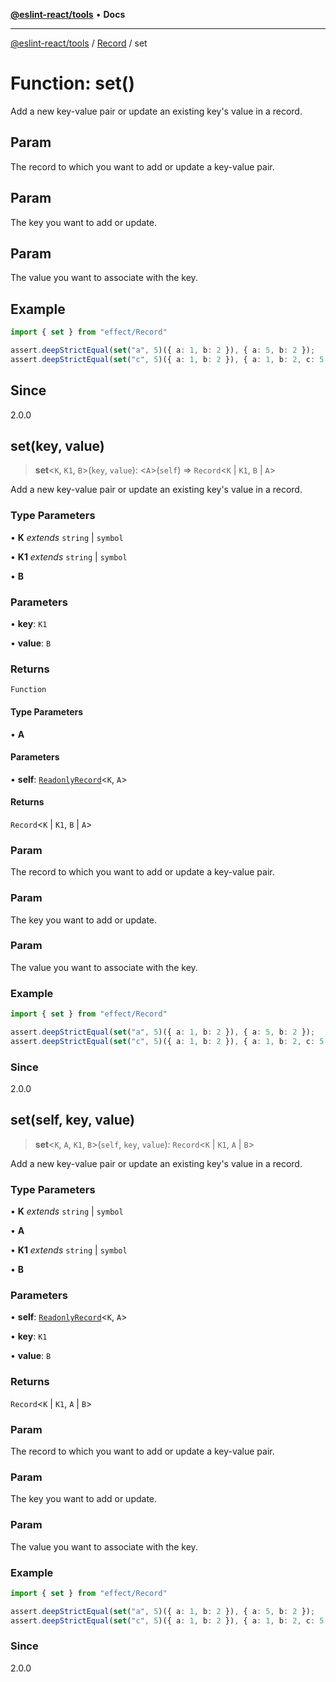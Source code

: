 [**@eslint-react/tools**](../../../README.md) • **Docs**

***

[@eslint-react/tools](../../../README.md) / [Record](../README.md) / set

# Function: set()

Add a new key-value pair or update an existing key's value in a record.

## Param

The record to which you want to add or update a key-value pair.

## Param

The key you want to add or update.

## Param

The value you want to associate with the key.

## Example

```ts
import { set } from "effect/Record"

assert.deepStrictEqual(set("a", 5)({ a: 1, b: 2 }), { a: 5, b: 2 });
assert.deepStrictEqual(set("c", 5)({ a: 1, b: 2 }), { a: 1, b: 2, c: 5 });
```

## Since

2.0.0

## set(key, value)

> **set**\<`K`, `K1`, `B`\>(`key`, `value`): \<`A`\>(`self`) => `Record`\<`K` \| `K1`, `B` \| `A`\>

Add a new key-value pair or update an existing key's value in a record.

### Type Parameters

• **K** *extends* `string` \| `symbol`

• **K1** *extends* `string` \| `symbol`

• **B**

### Parameters

• **key**: `K1`

• **value**: `B`

### Returns

`Function`

#### Type Parameters

• **A**

#### Parameters

• **self**: [`ReadonlyRecord`](../type-aliases/ReadonlyRecord.md)\<`K`, `A`\>

#### Returns

`Record`\<`K` \| `K1`, `B` \| `A`\>

### Param

The record to which you want to add or update a key-value pair.

### Param

The key you want to add or update.

### Param

The value you want to associate with the key.

### Example

```ts
import { set } from "effect/Record"

assert.deepStrictEqual(set("a", 5)({ a: 1, b: 2 }), { a: 5, b: 2 });
assert.deepStrictEqual(set("c", 5)({ a: 1, b: 2 }), { a: 1, b: 2, c: 5 });
```

### Since

2.0.0

## set(self, key, value)

> **set**\<`K`, `A`, `K1`, `B`\>(`self`, `key`, `value`): `Record`\<`K` \| `K1`, `A` \| `B`\>

Add a new key-value pair or update an existing key's value in a record.

### Type Parameters

• **K** *extends* `string` \| `symbol`

• **A**

• **K1** *extends* `string` \| `symbol`

• **B**

### Parameters

• **self**: [`ReadonlyRecord`](../type-aliases/ReadonlyRecord.md)\<`K`, `A`\>

• **key**: `K1`

• **value**: `B`

### Returns

`Record`\<`K` \| `K1`, `A` \| `B`\>

### Param

The record to which you want to add or update a key-value pair.

### Param

The key you want to add or update.

### Param

The value you want to associate with the key.

### Example

```ts
import { set } from "effect/Record"

assert.deepStrictEqual(set("a", 5)({ a: 1, b: 2 }), { a: 5, b: 2 });
assert.deepStrictEqual(set("c", 5)({ a: 1, b: 2 }), { a: 1, b: 2, c: 5 });
```

### Since

2.0.0
